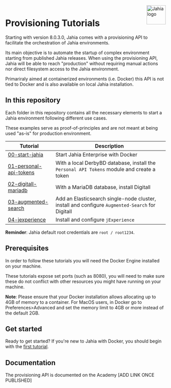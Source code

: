 <a href="https://www.jahia.com/">
    <img src="https://www.jahia.com/modules/jahiacom-templates/images/jahia-3x.png" alt="Jahia logo" title="Jahia" align="right" height="60" />
</a>

# Provisioning Tutorials

Starting with version 8.0.3.0, Jahia comes with a provisioning API to facilitate the orchestration of Jahia environments. 

Its main objective is to automate the startup of complex environment starting from published Jahia releases. When using the provisioning API, Jahia will be able to reach "production" without requiring manual actions nor direct filesystem access to the Jahia environment.

Primariraly aimed at containerized environments (i.e. Docker) this API is not tied to Docker and is also available on local Jahia installation.

## In this repository

Each folder in this repository contains all the necessary elements to start a Jahia environment following different use cases. 

These examples serve as proof-of-principles and are not meant at being used "as-is" for production environment.

| Tutorial | Description |
| --- | --- |
| [00-start-jahia](./00-start-jahia/) | Start Jahia Enterprise with Docker |
| [01-personal-api-tokens](./01-personal-api-tokens/) | With a local DerbyBD database, install the `Personal API Tokens` module and create a token |
| [02-digitall-mariadb](./02-digitall-mariadb) | With a MariaDB database, install Digitall |
| [03-augmented-search](./03-augmented-search) | Add an Elasticsearch single-node cluster, install and configure `Augmented-Search` for Digitall  |
| [04-jexperience](./04-jexperience) | Install and configure `jExperience` |

__Reminder__: Jahia default root credentials are `root / root1234`.

## Prerequisites

In order to follow these tutorials you will need the Docker Engine installed on your machine. 

These tutorials expose set ports (such as 8080), you will need to make sure these do not conflict with other resources you might have running on your machine.

__Note__: Please ensure that your Docker installation allows allocating up to 4GB of memory to a container. For MacOS users, in Docker go to Preferences>Advanced and set the memory limit to 4GB or more instead of the default 2GB.

## Get started

Ready to get started? If you're new to Jahia with Docker, you should begin with the [first tutorial](./00-start-jahia/).

## Documentation

The provisioning API is documented on the Academy [ADD LINK ONCE PUBLISHED]
